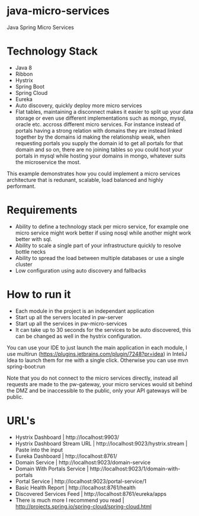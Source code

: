 # java-micro-services
Java Spring Micro Services

# Technology Stack
- Java 8
- Ribbon
- Hystrix
- Spring Boot
- Spring Cloud
- Eureka
- Auto discovery, quickly deploy more micro services
- Flat tables, maintaining a disconnect makes it easier to split up your data storage or even use different implementations such as mongo, mysql, oracle etc. accross different micro services. For instance instead of portals having a strong relation with domains they are instead linked together by the domains id making the relationship weak, when requesting portals you supply the domain id to get all portals for that domain and so on, there are no joining tables so you could host your portals in mysql while hosting your domains in mongo, whatever suits the microservice the most.

This example demonstrates how you could implement a micro services architecture that is redunant, scalable, load balanced
and highly performant.

# Requirements
- Ability to define a technology stack per micro service, for example one micro service might work better if using nosql while another might work better with sql.
- Ability to scale a single part of your infrastructure quickly to resolve bottle necks
- Ability to spread the load between multiple databases or use a single cluster
- Low configuration using auto discovery and fallbacks

# How to run it
- Each module in the project is an independant application
- Start up all the servers located in pw-server
- Start up all the services in pw-micro-services
- It can take up to 30 seconds for the services to be auto discovered, this can be changed as well in the hystrix configuration.

You can use your IDE to just launch the main application in each module, I use multirun (https://plugins.jetbrains.com/plugin/7248?pr=idea) in InteliJ Idea to launch them for me with a single click. Otherwise you can use mvn spring-boot:run

Note that you do not connect to the micro services directly, instead all requests are made to the pw-gateway, your micro services would sit behind the DMZ and be inaccessible to the public, only your API gateways will be public.

# URL's
- Hystrix Dashboard | http://localhost:9903/
- Hystrix Dashboard Stream URL | http://localhost:9023/hystrix.stream | Paste into the input
- Eureka Dashboard | http://localhost:8761/
- Domain Service | http://localhost:9023/domain-service
- Domain With Portals Service | http://localhost:9023/1/domain-with-portals
- Portal Service | http://localhost:9023/portal-service/1
- Basic Health Report | http://localhost:8761/health
- Discovered Services Feed | http://localhost:8761/eureka/apps
- There is much more I recommend you read | http://projects.spring.io/spring-cloud/spring-cloud.html
